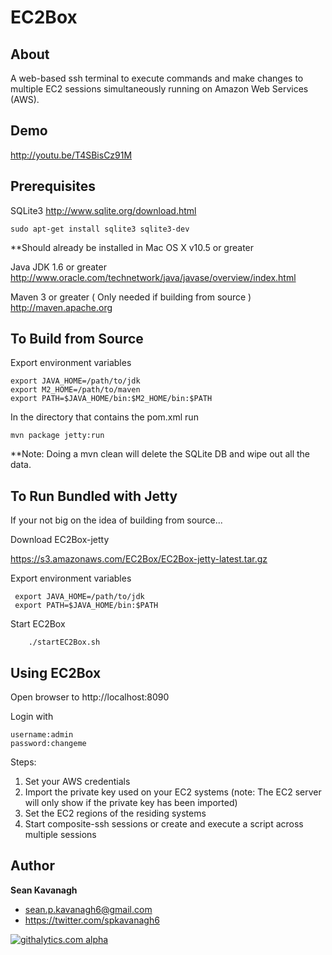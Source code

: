 EC2Box
======

About
-----
A web-based ssh terminal to execute commands and make changes to multiple EC2 sessions simultaneously running on Amazon Web Services (AWS).

Demo
-----
http://youtu.be/T4SBisCz91M

Prerequisites
-------------
SQLite3
http://www.sqlite.org/download.html

    sudo apt-get install sqlite3 sqlite3-dev 

**Should already be installed in Mac OS X v10.5 or greater

Java JDK 1.6 or greater
http://www.oracle.com/technetwork/java/javase/overview/index.html

Maven 3 or greater  ( Only needed if building from source )
http://maven.apache.org

To Build from Source 
------
Export environment variables

    export JAVA_HOME=/path/to/jdk
    export M2_HOME=/path/to/maven
    export PATH=$JAVA_HOME/bin:$M2_HOME/bin:$PATH

In the directory that contains the pom.xml run

	mvn package jetty:run

**Note: Doing a mvn clean will delete the SQLite DB and wipe out all the data.

To Run Bundled with Jetty
------
If your not big on the idea of building from source...

Download EC2Box-jetty

https://s3.amazonaws.com/EC2Box/EC2Box-jetty-latest.tar.gz

Export environment variables

     export JAVA_HOME=/path/to/jdk
     export PATH=$JAVA_HOME/bin:$PATH

Start EC2Box

        ./startEC2Box.sh

Using EC2Box
------
Open browser to http://localhost:8090

Login with 

	username:admin 
	password:changeme

Steps:

1. Set your AWS credentials
2. Import the private key used on your EC2 systems (note: The EC2 server will only show if the private key has been imported)
3. Set the EC2 regions of the residing systems
4. Start composite-ssh sessions or create and execute a script across multiple sessions


Author
------
**Sean Kavanagh** 

+ sean.p.kavanagh6@gmail.com
+ https://twitter.com/spkavanagh6


[![githalytics.com alpha](https://cruel-carlota.pagodabox.com/0566eda40886c71548228fe00a8feed9 "githalytics.com")](http://githalytics.com/skavanagh/EC2Box)
